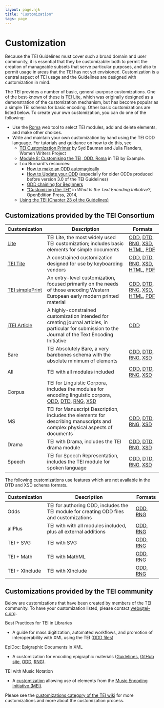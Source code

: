 ```yaml
---
layout: page.njk
title: "Customization"
tags: page
---
```

# Customization
Because the TEI Guidelines must cover such a broad domain and user community, it is essential that they be customizable: both to permit the creation of manageable subsets that serve particular purposes, and also to permit usage in areas that the TEI has not yet envisioned. Customization is a central aspect of TEI usage and the Guidelines are designed with customization in mind.

The TEI provides a number of basic, general-purpose customizations. One of the best-known of these is [TEI Lite](Lite/), which was originally designed as a demonstration of the customization mechanism, but has become popular as a simple TEI schema for basic encoding. Other basic customizations are listed below. To create your own customization, you can do one of the following:

* Use the [Roma](https://roma.tei-c.org) web tool to select TEI modules, add and delete elements, and make other choices.
* Write and maintain your own customization by hand using the TEI ODD language. For tutorials and guidance on how to do this, see
     * [TEI Customization Primer](https://www.wwp.neu.edu/outreach/resources/customization.html) by Syd Bauman and Julia Flanders, Women Writers Project
     * [Module 8: Customising the TEI, ODD, Roma](https://teibyexample.org/exist/tutorials/TBED08v00.htm) in TEI by Example.
     * Lou Burnard's resources:
         * [How to make an ODD automagically](https://teic.github.io/PDF/howtoGenerate.pdf) 
         * [How to Update your ODD](https://teic.github.io/PDF/purifyDoc.pdf) (especially for older ODDs produced before version 3.0 of the TEI Guidelines)
         * [ODD chaining for Beginners](https://teic.github.io/PDF/howtoChain.pdf)
         * [“Customizing the TEI”](https://books.openedition.org/oep/692) in <i>What Is the Text Encoding Initiative?</i>, OpenEdition Press, 2014,
     * [Using the TEI (Chapter 23 of the Guidelines)](/release/doc/tei-p5-doc/en/html/USE.html) 


## Customizations provided by the TEI Consortium

| Customization                                                                       | Description | Formats |
|-------------------------------------------------------------------------------------| --- | --- |
| [Lite](../../release/doc/tei-p5-exemplars/html/tei_lite.doc.html)                   | TEI Lite, the most widely used TEI customization; includes basic elements for simple documents | [ODD](../../release/xml/tei/custom/odd/tei_lite.odd), [DTD](../../release/xml/tei/custom/schema/dtd/tei_lite.dtd), [RNG](../../release/xml/tei/custom/schema/relaxng/tei_lite.rng), [XSD](../../release/xml/tei/custom/schema/xsd/tei_lite.xsd), [HTML](../../release/doc/tei-p5-exemplars/html/tei_lite.doc.html), [PDF](../../release/doc/tei-p5-exemplars/pdf/tei_lite.doc.pdf)  |
| [TEI Tite](../../release/doc/tei-p5-exemplars/html/tei_tite.doc.html)               | A constrained customization designed for use by keyboarding vendors | [ODD](../../release/xml/tei/custom/odd/tei_tite.odd), [DTD](../../release/xml/tei/custom/schema/dtd/tei_tite.dtd), [RNG](../../release/xml/tei/custom/schema/relaxng/tei_tite.rng), [XSD](../../release/xml/tei/custom/schema/xsd/tei_tite.xsd), [HTML](../../release/doc/tei-p5-exemplars/html/tei_tite.doc.html), [PDF](../../release/doc/tei-p5-exemplars/pdf/tei_tite.doc.pdf)  |
| [TEI simplePrint](../../release/doc/tei-p5-exemplars/html/tei_simplePrint.doc.html) | An entry-level customization, focused primarily on the needs of those encoding Western European early modern printed material | [ODD](../../release/xml/tei/custom/odd/tei_simplePrint.odd), [DTD](../../release/xml/tei/custom/schema/dtd/tei_simplePrint.dtd), [RNG](../../release/xml/tei/custom/schema/relaxng/tei_simplePrint.rng), [XSD](../../release/xml/tei/custom/schema/xsd/tei_simplePrint.xsd), [HTML](../../release/doc/tei-p5-exemplars/html/tei_simplePrint.doc.html), [PDF](../../release/doc/tei-p5-exemplars/pdf/tei_simplePrint.doc.pdf)  |
| [jTEI Article](../../release/doc/tei-p5-exemplars/html/tei_jtei.doc.html)           | A highly-constrained customization intended for creating journal articles, in particular for submission to the Journal of the Text Encoding Initiative | [ODD](../../release/xml/tei/custom/odd/tei_jtei.odd) |  | [RNG](../../release/xml/tei/custom/schema/relaxng/tei_jtei.rng) | [XSD](../../release/xml/tei/custom/schema/xsd/tei_jtei.xsd) | [HTML](../../release/doc/tei-p5-exemplars/html/tei_jtei.doc.html) | [PDF](../../release/doc/tei-p5-exemplars/pdf/tei_jtei.doc.pdf)  |
| Bare                                                                                | TEI Absolutely Bare, a very barebones schema with the absolute minimum of elements | [ODD](../../release/xml/tei/custom/odd/tei_bare.odd), [DTD](../../release/xml/tei/custom/schema/dtd/tei_bare.dtd), [RNG](../../release/xml/tei/custom/schema/relaxng/tei_bare.rng), [XSD](../../release/xml/tei/custom/schema/xsd/tei_bare.xsd) |
| All                                                                                 | TEI with all modules included | [ODD](../../release/xml/tei/custom/odd/tei_all.odd), [DTD](../../release/xml/tei/custom/schema/dtd/tei_all.dtd), [RNG](../../release/xml/tei/custom/schema/relaxng/tei_all.rng), [XSD](../../release/xml/tei/custom/schema/xsd/tei_all.xsd) |
| Corpus                                                                              | TEI for Linguistic Corpora, includes the modules for encoding linguistic corpora, [ODD](../../release/xml/tei/custom/odd/tei_corpus.odd), [DTD](../../release/xml/tei/custom/schema/dtd/tei_corpus.dtd), [RNG](../../release/xml/tei/custom/schema/relaxng/tei_corpus.rng), [XSD](../../release/xml/tei/custom/schema/xsd/tei_corpus.xsd) |
| MS                                                                                  | TEI for Manuscript Description, includes the elements for describing manuscripts and complex physical aspects of documents | [ODD](../../release/xml/tei/custom/odd/tei_ms.odd), [DTD](../../release/xml/tei/custom/schema/dtd/tei_ms.dtd), [RNG](../../release/xml/tei/custom/schema/relaxng/tei_ms.rng), [XSD](../../release/xml/tei/custom/schema/xsd/tei_ms.xsd) |
| Drama                                                                               | TEI with Drama, includes the TEI drama module | [ODD](../../release/xml/tei/custom/odd/tei_drama.odd), [DTD](../../release/xml/tei/custom/schema/dtd/tei_drama.dtd), [RNG](../../release/xml/tei/custom/schema/relaxng/tei_drama.rng), [XSD](../../release/xml/tei/custom/schema/xsd/tei_drama.xsd) |
| Speech                                                                              | TEI for Speech Representation, includes the TEI module for spoken language | [ODD](../../release/xml/tei/custom/odd/tei_speech.odd), [DTD](../../release/xml/tei/custom/schema/dtd/tei_speech.dtd), [RNG](../../release/xml/tei/custom/schema/relaxng/tei_speech.rng), [XSD](../../release/xml/tei/custom/schema/xsd/tei_speech.xsd) |

The following customizations use features which are not available in the DTD and XSD schema formats.

| Customization | Description | Formats |
| --- | --- | --- |
| Odds | TEI for authoring ODD, includes the TEI module for creating ODD files and customizations | [ODD](../../release/xml/tei/custom/odd/tei_odds.odd), [RNG](../../release/xml/tei/custom/schema/relaxng/tei_odds.rng) |
| allPlus | TEI with with all modules included, plus all external additions | [ODD](../../release/xml/tei/custom/odd/tei_allPlus.odd), [RNG](../../release/xml/tei/custom/schema/relaxng/tei_allPlus.rng) |
| TEI + SVG | TEI with SVG | [ODD](../../release/xml/tei/custom/odd/tei_svg.odd), [RNG](../../release/xml/tei/custom/schema/relaxng/tei_svg.rng) |
| TEI + Math | TEI with MathML | [ODD](../../release/xml/tei/custom/odd/tei_math.odd), [RNG](../../release/xml/tei/custom/schema/relaxng/tei_math.rng) |
| TEI + XInclude | TEI with XInclude | [ODD](../../release/xml/tei/custom/odd/tei_xinclude.odd), [RNG](../../release/xml/tei/custom/schema/relaxng/tei_xinclude.rng) |


## Customizations provided by the TEI community

Below are customizations that have been created by members of the TEI community.
To have your customization listed, please contact [web@tei-c.org](mailto:web@tei-c.org).

Best Practices for TEI in Libraries

* A guide for mass digitization, automated workflows, and promotion of interoperability with XML using the TEI ([ODD files](https://github.com/sydb/TEI-in-Libraries))

EpiDoc: Epigraphic Documents in XML

* A customization for encoding epigraphic materials ([Guidelines](https://epidoc.stoa.org/gl/latest/), [GitHub site](https://github.com/EpiDoc/Source), [ODD](https://epidoc.stoa.org/schema/latest/tei-epidoc.xml), [RNG](https://epidoc.stoa.org/schema/latest/tei-epidoc.rng)).

TEI with Music Notation

* A [customization](https://github.com/music-encoding/music-encoding/tree/develop/source/modules) allowing use of elements from the [Music Encoding Initiative (MEI)](http://music-encoding.org/).

Please see the [customizations category of the TEI wiki](https://wiki.tei-c.org/index.php/Category:Customization) for more customizations and more about the customization process.

